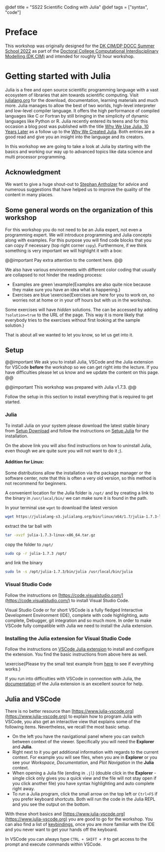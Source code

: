 @def title = "SS22 Scientific Coding with Julia"
@def tags = ["syntax", "code"]

# Preface

This workshop was originally designed for the [DK CIM/DP DOCC Summer School 2022](https://www.uibk.ac.at/dk-cim/dokumente/folder_summerschool2022.pdf) as part of the [Doctoral College Computational Interdisciplinary Modelling (DK CIM)](https://www.uibk.ac.at/dk-cim/index.html.en) and intended for roughly 12 hour workshop. 

# Getting started with Julia

Julia is a free and open source scientific programming language with a vast ecosystem of libraries that aim towards scientific computing. Visit [julialang.org](https://julialang.org) for the download, documentation, learning materials and much more. Julia manages to allow the best of two worlds, high-level interpreter and low-level compiler language. It offers the high performance of compiled languages like C or Fortran by still bringing in the simplicity of dynamic languages like Python or R. Julia recently entered its teens and for this occasion a blog post was published with the title [Why We Use Julia, 10 Years Later](https://julialang.org/blog/2022/02/10years/) as a follow up to the [Why We Created Julia](https://julialang.org/blog/2012/02/why-we-created-julia/). Both entries are a good read and give you an insight into the language and its creators.

In this workshop we are going to take a look at Julia by starting with the basics and working our way up to advanced topics like data science and multi processor programming.

## Acknowledgment

We want to give a huge shout-out to [Stephan Antholzer](https://www.uibk.ac.at/mathematik/personal/antholzer/) for advice and numerous suggestions that have helped us to improve the quality of the content in many places.

## Some general words on the organization of this workshop

For this workshop you do not need to be an Julia expert, not even a programming expert. We will introduce programming and Julia concepts along with examples. For this purpose you will find code blocks that you can copy if necessary (top right corner `copy`). Furthermore, if we think something is very important we will highlight it with a box:

@@important
Pay extra attention to the content here.
@@

We also have various environments with different color coding that usually are collapsed to not hinder the reading process:
- Examples are green
\example{Examples are also quite nice because they make sure you have an idea what is happening.}
- Exercises are blue
\exercise{Exercises are here for you to work on, no worries not at home or in your off hours but with us in the workshop.

Some exercises will have *hidden* solutions.
The can be accessed by adding `?solution=true` to the URL of the page. 
This way it is more likely that everybody tries to the exercises without first looking at the sample solution.}

That is about all we wanted to let you know, so let us get into it.

## Setup

@@important
We ask you to install Julia, VSCode and the Julia extension for VSCode **before** the workshop so we can get right into the lecture. If you have difficulties please let us know and we update the content on this page. 
@@

@@important
This workshop was prepared with Julia v1.7.3.
@@

Follow the setup in this section to install everything that is required to get started.

### Julia 
To install Julia on your system please download the latest stable binary from [Setup Download](https://julialang.org/downloads/) and follow the instructions on [Setup Julia](https://julialang.org/downloads/platform/) for the installation.

On the above link you will also find instructions on how to uninstall Julia, even though we are quite sure you will not want to do it ;).

#### Addition for Linux:
Some distributions allow the installation via the package manager or the software center, note that this is often a very old version, so this method is not recommend for beginners. 

A convenient location for the Julia folder is `/opt/` and by creating a link to the binary in `/usr/local/bin/` we can make sure it is found in the path. 

In your terminal use `wget` to download the latest version
```bash
wget https://julialang-s3.julialang.org/bin/linux/x64/1.7/julia-1.7.3-linux-x86_64.tar.gz
```
extract the tar ball with
```bash
tar -xvzf julia-1.7.3-linux-x86_64.tar.gz
```
copy the folder to `/opt/`
```bash
sudo cp -r julia-1.7.3 /opt/
```
and link the binary
```bash
sudo ln -s /opt/julia-1.7.3/bin/julia /usr/local/bin/julia
```

### Visual Studio Code

Follow the instructions on [https://code.visualstudio.com/](https://code.visualstudio.com/) to install Visual Studio Code. 

Visual Studio Code or for short VSCode is a fully fledged Interactive Development Environment (IDE), complete with code highlighting, auto complete, Debugger, git integration and so much more. In order to make VSCode fully compatible with Julia we need to install the Julia extension. 

### Installing the Julia extension for Visual Studio Code

Follow the instructions on [VSCode Julia extension](https://www.julia-vscode.org/docs/dev/gettingstarted/#Installing-the-Julia-extension) to install and configure the extension. You find the basic instructions from above here as well.

\exercise{Please try the small test example from [here](https://www.julia-vscode.org/docs/dev/gettingstarted/#Creating-Your-First-Julia-Hello-World-program) to see if everything works.}

If you run into difficulties with VSCode in connection with Julia, the [documentation](https://www.julia-vscode.org/docs/dev/) of the Julia extension is an excellent source for help. 

## Julia and VSCode

There is no better resource than [https://www.julia-vscode.org](https://www.julia-vscode.org) to explain how to program Julia with VSCode, you also get an interactive view that explains some of the following items. Nevertheless, we recall the most basic setup. 

- On the left you have the navigational panel where you can switch between context of the viewer. Specifically you will need the **Explorer** and **Julia**. 
- Right next to it you get additional information with regards to the current context. For example you will see files, when you are in **Explorer** or you see your *Workspace*, *Documentation*, and *Plot Navigation* in the **Julia** context.
- When opening a Julia file (ending in `.jl`) (double click in the **Explorer** - single click only gives you a quick view and the file will not stay open if you click another file) you have syntax highlighting and auto complete right away. 
- To run a Julia program, click the small arrow on the top left or `Ctrl+F5` if you prefer keyboard shortcuts. Both will run the code in the Julia REPL and you see the output on the bottom.

With these short basics and [https://www.julia-vscode.org](https://www.julia-vscode.org) you are good to go for the workshop. You can also find a list of [keybindings](https://www.julia-vscode.org/docs/dev/userguide/keybindings/), once you are more familiar with the IDE and you never want to get your hands off the keyboard. 

In VSCode you can always type `CTRL + SHIFT + P` to get access to the prompt and execute commands within VSCode.